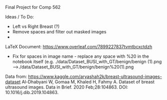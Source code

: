 Final Project for Comp 562

Ideas / To Do:
* Left vs Right Breast (?)
* Remove spaces and filter out masked images
* 

LaTeX Document: https://www.overleaf.com/7899227837tvmtbcxctdzh

* Fix for spaces in image name - replace any space with %20 in the notebook itself
(e.g. ./data/Dataset_BUSI_with_GT/benign/benign (1).png -->./data/Dataset_BUSI_with_GT/benign/benign%20(1).png 

Data from: 
https://www.kaggle.com/aryashah2k/breast-ultrasound-images-dataset
Al-Dhabyani W, Gomaa M, Khaled H, Fahmy A. Dataset of breast ultrasound images. Data in Brief. 2020 Feb;28:104863. DOI: 10.1016/j.dib.2019.104863.
